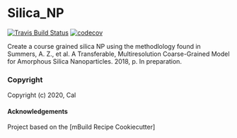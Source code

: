 Silica_NP
==============================
[//]: # (Badges)
[![Travis Build Status](https://travis-ci.org/REPLACE_WITH_OWNER_ACCOUNT/Silica_NP.svg?branch=master)](https://travis-ci.org/REPLACE_WITH_OWNER_ACCOUNT/Silica_NP)
[![codecov](https://codecov.io/gh/REPLACE_WITH_OWNER_ACCOUNT/Silica_NP/branch/master/graph/badge.svg)](https://codecov.io/gh/REPLACE_WITH_OWNER_ACCOUNT/Silica_NP/branch/master)

Create a course grained silica NP using the methodlology found in Summers, A. Z., et al. A Transferable, Multiresolution Coarse-Grained Model for Amorphous Silica Nanoparticles. 2018, p. In preparation.

### Copyright

Copyright (c) 2020, Cal


#### Acknowledgements
 
Project based on the 
[mBuild Recipe Cookiecutter]
